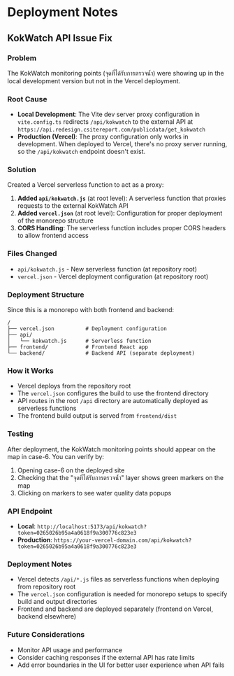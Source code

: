 # Deployment Notes

## KokWatch API Issue Fix

### Problem

The KokWatch monitoring points (จุดที่ได้รับการตรวจน้ำ) were showing up in the local development version but not in the Vercel deployment.

### Root Cause

- **Local Development**: The Vite dev server proxy configuration in `vite.config.ts` redirects `/api/kokwatch` to the external API at `https://api.redesign.csitereport.com/publicdata/get_kokwatch`
- **Production (Vercel)**: The proxy configuration only works in development. When deployed to Vercel, there's no proxy server running, so the `/api/kokwatch` endpoint doesn't exist.

### Solution

Created a Vercel serverless function to act as a proxy:

1. **Added `api/kokwatch.js`** (at root level): A serverless function that proxies requests to the external KokWatch API
2. **Added `vercel.json`** (at root level): Configuration for proper deployment of the monorepo structure
3. **CORS Handling**: The serverless function includes proper CORS headers to allow frontend access

### Files Changed

- `api/kokwatch.js` - New serverless function (at repository root)
- `vercel.json` - Vercel deployment configuration (at repository root)

### Deployment Structure

Since this is a monorepo with both frontend and backend:

```
/
├── vercel.json          # Deployment configuration
├── api/
│   └── kokwatch.js      # Serverless function
├── frontend/            # Frontend React app
└── backend/             # Backend API (separate deployment)
```

### How it Works

- Vercel deploys from the repository root
- The `vercel.json` configures the build to use the frontend directory
- API routes in the root `/api` directory are automatically deployed as serverless functions
- The frontend build output is served from `frontend/dist`

### Testing

After deployment, the KokWatch monitoring points should appear on the map in case-6. You can verify by:

1. Opening case-6 on the deployed site
2. Checking that the "จุดที่ได้รับการตรวจน้ำ" layer shows green markers on the map
3. Clicking on markers to see water quality data popups

### API Endpoint

- **Local**: `http://localhost:5173/api/kokwatch?token=0265026b95a4a0618f9a300776c823e3`
- **Production**: `https://your-vercel-domain.com/api/kokwatch?token=0265026b95a4a0618f9a300776c823e3`

### Deployment Notes

- Vercel detects `/api/*.js` files as serverless functions when deploying from repository root
- The `vercel.json` configuration is needed for monorepo setups to specify build and output directories
- Frontend and backend are deployed separately (frontend on Vercel, backend elsewhere)

### Future Considerations

- Monitor API usage and performance
- Consider caching responses if the external API has rate limits
- Add error boundaries in the UI for better user experience when API fails
